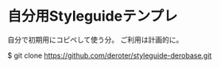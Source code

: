 # 自分用Styleguideテンプレ

自分で初期用にコピペして使う分。
ご利用は計画的に。

$ git clone https://github.com/deroter/styleguide-derobase.git